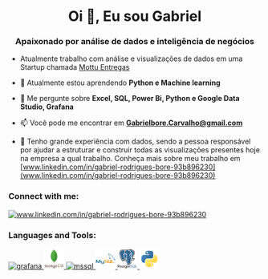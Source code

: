 <h1 align="center">Oi 👋, Eu sou Gabriel</h1>
<h3 align="center">Apaixonado por análise de dados e inteligência de negócios</h3>

- Atualmente trabalho com análise e visualizações de dados em uma Startup chamada [Mottu Entregas](https://mottu.com.br/empresas/)

- 🌱 Atualmente estou aprendendo **Python e Machine learning**

- 💬 Me pergunte sobre **Excel, SQL, Power Bi, Python e Google Data Studio, Grafana**

- 📫 Você pode me encontrar em **Gabrielbore.Carvalho@gmail.com**

- 📄 Tenho grande experiência com dados, sendo a pessoa responsável por ajudar a estruturar e construir todas as visualizações presentes hoje na empresa a qual trabalho. Conheça mais sobre meu trabalho em [www.linkedin.com/in/gabriel-rodrigues-bore-93b896230](www.linkedin.com/in/gabriel-rodrigues-bore-93b896230)

<h3 align="left">Connect with me:</h3>
<p align="left">
<a href="https://linkedin.com/in/www.linkedin.com/in/gabriel-rodrigues-bore-93b896230" target="blank"><img align="center" src="https://raw.githubusercontent.com/rahuldkjain/github-profile-readme-generator/master/src/images/icons/Social/linked-in-alt.svg" alt="www.linkedin.com/in/gabriel-rodrigues-bore-93b896230" height="30" width="40" /></a>
</p>

<h3 align="left">Languages and Tools:</h3>
<p align="left"> <a href="https://grafana.com" target="_blank" rel="noreferrer"> <img src="https://www.vectorlogo.zone/logos/grafana/grafana-icon.svg" alt="grafana" width="40" height="40"/> </a> <a href="https://www.mongodb.com/" target="_blank" rel="noreferrer"> <img src="https://raw.githubusercontent.com/devicons/devicon/master/icons/mongodb/mongodb-original-wordmark.svg" alt="mongodb" width="40" height="40"/> </a> <a href="https://www.microsoft.com/en-us/sql-server" target="_blank" rel="noreferrer"> <img src="https://www.svgrepo.com/show/303229/microsoft-sql-server-logo.svg" alt="mssql" width="40" height="40"/> </a> <a href="https://www.mysql.com/" target="_blank" rel="noreferrer"> <img src="https://raw.githubusercontent.com/devicons/devicon/master/icons/mysql/mysql-original-wordmark.svg" alt="mysql" width="40" height="40"/> </a> <a href="https://www.postgresql.org" target="_blank" rel="noreferrer"> <img src="https://raw.githubusercontent.com/devicons/devicon/master/icons/postgresql/postgresql-original-wordmark.svg" alt="postgresql" width="40" height="40"/> </a> <a href="https://www.python.org" target="_blank" rel="noreferrer"> <img src="https://raw.githubusercontent.com/devicons/devicon/master/icons/python/python-original.svg" alt="python" width="40" height="40"/> </a> </p>


<!-- ### Hi there 👋

<!--
**MaviiS12/MaviiS12** is a ✨ _special_ ✨ repository because its `README.md` (this file) appears on your GitHub profile.

Here are some ideas to get you started:

- 🔭 I’m currently working on ...
- 🌱 I’m currently learning ...
- 👯 I’m looking to collaborate on ...
- 🤔 I’m looking for help with ...
- 💬 Ask me about ...
- 📫 How to reach me: ...
- 😄 Pronouns: ...
- ⚡ Fun fact: ...
-->
